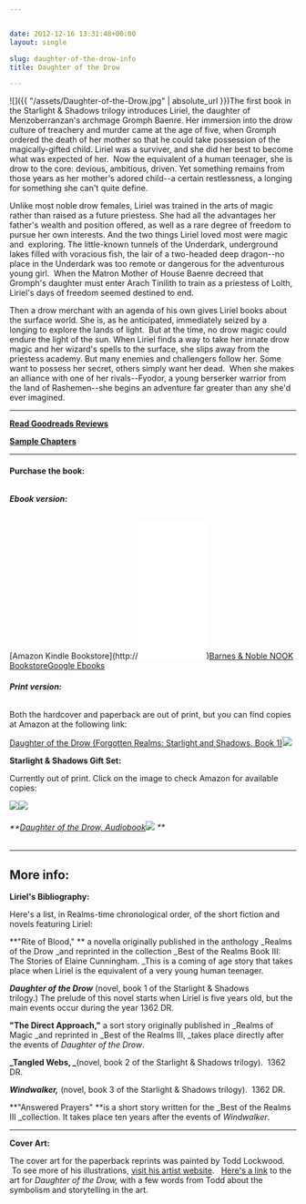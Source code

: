```yaml
---


date: 2012-12-16 13:31:48+00:00
layout: single

slug: daughter-of-the-drow-info
title: Daughter of the Drow

---
```


![]({{ "/assets/Daughter-of-the-Drow.jpg" | absolute_url }})The first book in the Starlight & Shadows trilogy introduces Liriel, the daughter of Menzoberranzan's archmage Gromph Baenre. Her immersion into the drow culture of treachery and murder came at the age of five, when Gromph ordered the death of her mother so that he could take possession of the magically-gifted child. Liriel was a surviver, and she did her best to become what was expected of her.  Now the equivalent of a human teenager, she is drow to the core: devious, ambitious, driven. Yet something remains from those years as her mother's adored child--a certain restlessness, a longing for something she can't quite define.

Unlike most noble drow females, Liriel was trained in the arts of magic rather than raised as a future priestess. She had all the advantages her father's wealth and position offered, as well as a rare degree of freedom to pursue her own interests. And the two things Liriel loved most were magic and  exploring. The little-known tunnels of the Underdark, underground lakes filled with voracious fish, the lair of a two-headed deep dragon--no place in the Underdark was too remote or dangerous for the adventurous young girl.  When the Matron Mother of House Baenre decreed that Gromph's daughter must enter Arach Tinilith to train as a priestess of Lolth, Liriel's days of freedom seemed destined to end.

Then a drow merchant with an agenda of his own gives Liriel books about the surface world. She is, as he anticipated, immediately seized by a longing to explore the lands of light.  But at the time, no drow magic could endure the light of the sun. When Liriel finds a way to take her innate drow magic and her wizard's spells to the surface, she slips away from the priestess academy. But many enemies and challengers follow her. Some want to possess her secret, others simply want her dead.  When she makes an alliance with one of her rivals--Fyodor, a young berserker warrior from the land of Rashemen--she begins an adventure far greater than any she'd ever imagined.

***********************************************************

**[Read Goodreads Reviews](http://www.goodreads.com/book/show/291514.Daughter_of_the_Drow)**

**[Sample Chapters](http://books.google.com/books?id=hXUQfTaylEAC&printsec=frontcover&source=gbs_ge_summary_r&cad=0#v=onepage&q&f=false)**

****************************************************


#### **Purchase the book:**




###### 




###### **Ebook version:**


[Amazon Kindle Bookstore](http://<iframe style="width:120px;height:240px;" marginwidth="0" marginheight="0" scrolling="no" frameborder="0" src="//ws-na.amazon-adsystem.com/widgets/q?ServiceVersion=20070822&OneJS=1&Operation=GetAdHtml&MarketPlace=US&source=ac&ref=tf_til&ad_type=product_link&tracking_id=elainecu-20&marketplace=amazon&region=US&placement=B0058Z4NZ0&asins=B0058Z4NZ0&linkId=4ad5b1f0962da219aead3d691e04244d&show_border=false&link_opens_in_new_window=false&price_color=333333&title_color=0066c0&bg_color=dddee0"> </iframe>)[Barnes & Noble NOOK Bookstore](http://www.barnesandnoble.com/w/forgotten-realms-elaine-cunningham/1103164952?ean=9780786960194)[Google Ebooks](http://books.google.com/books/about/Daughter_of_the_Drow.html?id=hXUQfTaylEAC)


###### **Print version:**




Both the hardcover and paperback are out of print, but you can find copies at Amazon at the following link:




[Daughter of the Drow (Forgotten Realms: Starlight and Shadows, Book 1)](https://www.amazon.com/gp/product/0786929294/ref=as_li_tl?ie=UTF8&camp=1789&creative=9325&creativeASIN=0786929294&linkCode=as2&tag=elainecu-20&linkId=bbbcc7ccc315b05895066308c5acbba5)![](//ir-na.amazon-adsystem.com/e/ir?t=elainecu-20&l=am2&o=1&a=0786929294)


**Starlight & Shadows Gift Set:**


Currently out of print. Click on the image to check Amazon for available copies:


[![](//ws-na.amazon-adsystem.com/widgets/q?_encoding=UTF8&MarketPlace=US&ASIN=0786938161&ServiceVersion=20070822&ID=AsinImage&WS=1&Format=_SL250_&tag=elainecu-20)](https://www.amazon.com/gp/product/0786938161/ref=as_li_tl?ie=UTF8&camp=1789&creative=9325&creativeASIN=0786938161&linkCode=as2&tag=elainecu-20&linkId=d0b658fba72a1e4fa77b52bc9c00c239)![](//ir-na.amazon-adsystem.com/e/ir?t=elainecu-20&l=am2&o=1&a=0786938161)


###### **[Daughter of the Drow, Audiobook](https://www.amazon.com/gp/product/B00B7G9U1G/ref=as_li_tl?ie=UTF8&camp=1789&creative=9325&creativeASIN=B00B7G9U1G&linkCode=as2&tag=elainecu-20&linkId=6ae0f506fd0ca1cdc71b3c6afe895503)![](//ir-na.amazon-adsystem.com/e/ir?t=elainecu-20&l=am2&o=1&a=B00B7G9U1G) **






*******************************


## More info:


**Liriel's Bibliography:**

Here's a list, in Realms-time chronological order, of the short fiction and novels featuring Liriel:

**"Rite of Blood," ** a novella originally published in the anthology _Realms of the Drow _and reprinted in the collection _Best of the Realms Book III: The Stories of Elaine Cunningham. _This is a coming of age story that takes place when Liriel is the equivalent of a very young human teenager.

_**Daughter of the Drow**_ (novel, book 1 of the Starlight & Shadows trilogy.) The prelude of this novel starts when Liriel is five years old, but the main events occur during the year 1362 DR.

**"The Direct Approach,"** a sort story originally published in _Realms of Magic _and reprinted in _Best of the Realms III, _takes place directly after the events of _Daughter of the Drow_.

**_Tangled Webs, _**(novel, book 2 of the Starlight & Shadows trilogy).  1362 DR.

_**Windwalker,**_ (novel, book 3 of the Starlight & Shadows trilogy).  1362 DR.

**"Answered Prayers" **is a short story written for the _Best of the Realms III _collection. It takes place ten years after the events of _Windwalker_.

******************************

**Cover Art:**

The cover art for the paperback reprints was painted by Todd Lockwood.  To see more of his illustrations, [visit his artist website](http://www.toddlockwood.com/).   [Here's a link](http://www.toddlockwood.com/galleries/books/02/daughter_drow.shtml) to the art for _Daughter of the Drow,_ with a few words from Todd about the symbolism and storytelling in the art.
